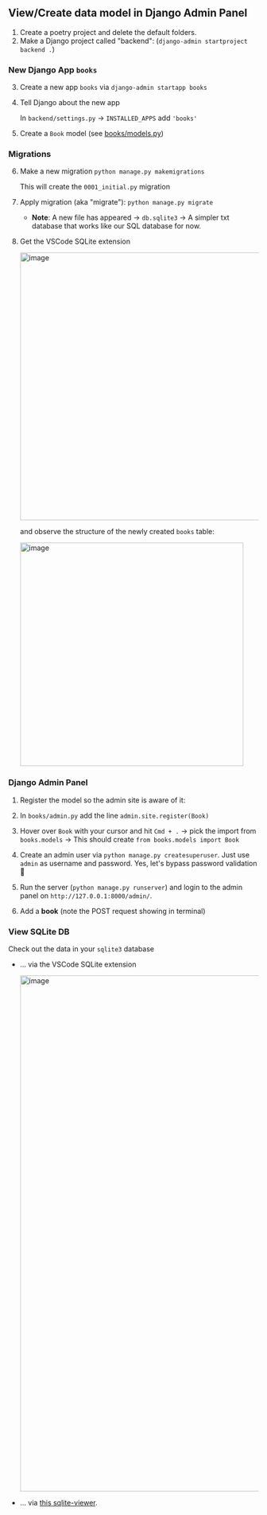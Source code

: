 ## View/Create data model in Django Admin Panel 

1. Create a poetry project and delete the default folders.
2. Make a Django project called "backend": (`django-admin startproject backend .`)

### New Django App `books`

3. Create a new app `books` via `django-admin startapp books`
4. Tell Django about the new app
   
   In `backend/settings.py` -> `INSTALLED_APPS` add `'books'`

5. Create a `Book` model (see [books/models.py](../books/models.py))

### Migrations

6. Make a new migration `python manage.py makemigrations`

   This will create the `0001_initial.py` migration

7. Apply migration (aka "migrate"): `python manage.py migrate`

   - **Note**: A new file has appeared -> `db.sqlite3` -> A simpler txt database that works like our SQL database for now.

8. Get the VSCode SQLite extension

   <img width="538" alt="image" src="https://user-images.githubusercontent.com/1945462/163561438-678195cb-4245-4388-8e87-badb10e3f47e.png">

   and observe the structure of the newly created `books` table:

   <img width="449" alt="image" src="https://user-images.githubusercontent.com/1945462/163561574-f0c87ca5-b135-490e-bc1d-277bbe25df02.png">

### Django Admin Panel

1.  Register the model so the admin site is aware of it:

   1. In `books/admin.py` add the line `admin.site.register(Book)`
   2. Hover over `Book` with your cursor and hit `Cmd + .` -> pick the import from `books.models` -> This should create `from books.models import Book`

2.  Create an admin user via `python manage.py createsuperuser`. Just use `admin` as username and password. Yes, let's bypass password validation 🙈
3.   Run the server (`python manage.py runserver`) and login to the admin panel on `http://127.0.0.1:8000/admin/`.
4.  Add a **book** (note the POST request showing in terminal)

### View SQLite DB

Check out the data in your `sqlite3` database

- ... via the VSCode SQLite extension

  <img width="1037" alt="image" src="https://user-images.githubusercontent.com/1945462/163562599-3826aa87-4c25-4ed0-910e-a631d9a21919.png">

- ... via [this sqlite-viewer](https://inloop.github.io/sqlite-viewer/).